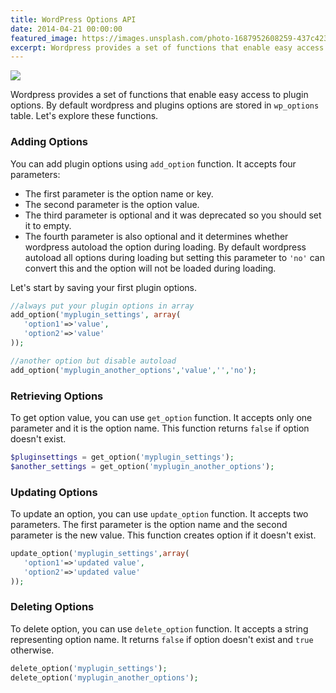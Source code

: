 ```yaml
---
title: WordPress Options API
date: 2014-04-21 00:00:00
featured_image: https://images.unsplash.com/photo-1687952608259-437c4233876d?q=90&fm=jpg&w=1000&fit=max
excerpt: Wordpress provides a set of functions that enable easy access to plugin options. By default wordpress and plugins options are stored in `wp_options` table. Let's explore these functions.
---
```


![](https://images.unsplash.com/photo-1687952608259-437c4233876d?q=90&fm=jpg&w=1000&fit=max)

Wordpress provides a set of functions that enable easy access to plugin options. By default wordpress and plugins options are stored in `wp_options` table. Let's explore these functions.

### Adding Options

You can add plugin options using `add_option` function. It accepts four parameters:

- The first parameter is the option name or key.
- The second parameter is the option value.
- The third parameter is optional and it was deprecated so you should set it to empty.
- The fourth parameter is also optional and it determines whether wordpress autoload the option during loading. By default wordpress autoload all options during loading but setting this parameter to `'no'` can convert this and the option will not be loaded during loading.

Let's start by saving your first plugin options.

```php
//always put your plugin options in array
add_option('myplugin_settings', array(
   'option1'=>'value',
   'option2'=>'value'
));

//another option but disable autoload
add_option('myplugin_another_options','value','','no');
```

### Retrieving Options

To get option value, you can use `get_option` function. It accepts only one parameter and it is the option name. This function returns `false` if option doesn't exist.

```php
$pluginsettings = get_option('myplugin_settings');
$another_settings = get_option('myplugin_another_options');
```

### Updating Options

To update an option, you can use `update_option` function. It accepts two parameters. The first parameter is the option name and the second parameter is the new value. This function creates option if it doesn't exist.

```php
update_option('myplugin_settings',array(
   'option1'=>'updated value',
   'option2'=>'updated value'
));
```

### Deleting Options

To delete option, you can use `delete_option` function. It accepts a string representing option name. It returns `false` if option doesn't exist and `true` otherwise.

```php
delete_option('myplugin_settings');
delete_option('myplugin_another_options');
```